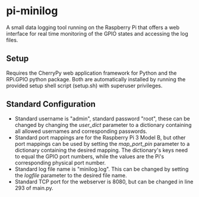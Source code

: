 # pi-minilog
A small data logging tool running on the Raspberry Pi that offers a web interface for real time monitoring of the GPIO states and accessing the log files.

## Setup
Requires the CherryPy web application framework for Python and the RPi.GPIO python package. Both are automatically installed by running the provided setup shell script (setup.sh) with superuser privileges.

## Standard Configuration
* Standard username is "admin", standard password "root", these can be changed by changing the _user_dict_ parameter to a dictionary containing all allowed usernames and corresponding passwords.
* Standard port mappings are for the Raspberry Pi 3 Model B, but other port mappings can be used by setting the _map_port_pin_ parameter to a dictionary containing the desired mapping. The dictionary's keys need to equal the GPIO port numbers, while the values are the Pi's corresponding physical port number.
* Standard log file name is "minilog.log". This can be changed by setting the _logfile_ parameter to the desired file name.
* Standard TCP port for the webserver is 8080, but can be changed in line 293 of main.py.
